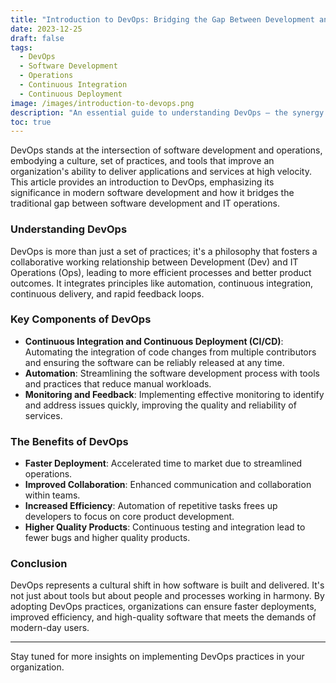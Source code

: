 ```yaml
---
title: "Introduction to DevOps: Bridging the Gap Between Development and Operations"
date: 2023-12-25
draft: false
tags:
  - DevOps
  - Software Development
  - Operations
  - Continuous Integration
  - Continuous Deployment
image: /images/introduction-to-devops.png
description: "An essential guide to understanding DevOps – the synergy of development and operations in software engineering."
toc: true
---
```


DevOps stands at the intersection of software development and operations, embodying a culture, set of practices, and tools that improve an organization's ability to deliver applications and services at high velocity. This article provides an introduction to DevOps, emphasizing its significance in modern software development and how it bridges the traditional gap between software development and IT operations.

### Understanding DevOps

DevOps is more than just a set of practices; it's a philosophy that fosters a collaborative working relationship between Development (Dev) and IT Operations (Ops), leading to more efficient processes and better product outcomes. It integrates principles like automation, continuous integration, continuous delivery, and rapid feedback loops.

### Key Components of DevOps

- **Continuous Integration and Continuous Deployment (CI/CD)**: Automating the integration of code changes from multiple contributors and ensuring the software can be reliably released at any time.
- **Automation**: Streamlining the software development process with tools and practices that reduce manual workloads.
- **Monitoring and Feedback**: Implementing effective monitoring to identify and address issues quickly, improving the quality and reliability of services.

### The Benefits of DevOps

- **Faster Deployment**: Accelerated time to market due to streamlined operations.
- **Improved Collaboration**: Enhanced communication and collaboration within teams.
- **Increased Efficiency**: Automation of repetitive tasks frees up developers to focus on core product development.
- **Higher Quality Products**: Continuous testing and integration lead to fewer bugs and higher quality products.

### Conclusion

DevOps represents a cultural shift in how software is built and delivered. It's not just about tools but about people and processes working in harmony. By adopting DevOps practices, organizations can ensure faster deployments, improved efficiency, and high-quality software that meets the demands of modern-day users.

---

Stay tuned for more insights on implementing DevOps practices in your organization.
